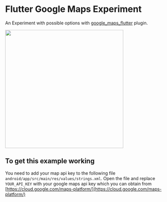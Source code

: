 # Flutter Google Maps Experiment

An Experiment with possible options with [google_maps_flutter](https://pub.dev/packages/google_maps_flutter) plugin.

<img src="screenshots/screenshot.gif" width="380px" />

## To get this example working
You need to add your map api key to the following file `android/app/src/main/res/values/strings.xml`. Open the file and replace `YOUR_API_KEY` with your google maps api key which you can obtain from [https://cloud.google.com/maps-platform/](https://cloud.google.com/maps-platform/)

